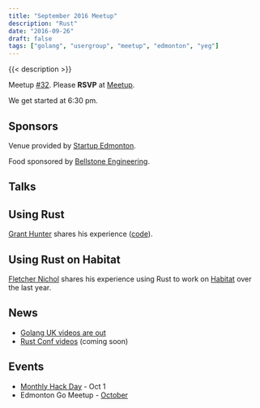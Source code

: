 ```yaml
---
title: "September 2016 Meetup"
description: "Rust"
date: "2016-09-26"
draft: false
tags: ["golang", "usergroup", "meetup", "edmonton", "yeg"]
---
```

{{< description >}}

Meetup [#32](https://github.com/edmontongo/presentations/issues/49). Please **RSVP** at [Meetup](https://www.meetup.com/startupedmonton/events/jptkwlyvmbjc/).

We get started at 6:30 pm.

## Sponsors

Venue provided by [Startup Edmonton](https://www.startupedmonton.com/).

Food sponsored by [Bellstone Engineering](https://bellstone.ca/).

## Talks

## Using Rust

[Grant Hunter](https://github.com/grantdhunter) shares his experience ([code](https://github.com/grantdhunter/grafanotate)).

## Using Rust on Habitat

[Fletcher Nichol](https://github.com/fnichol) shares his experience using Rust to work on [Habitat](https://www.habitat.sh/) over the last year.

## News

- [Golang UK videos are out](https://www.youtube.com/playlist?list=PLDWZ5uzn69eyh791ZTkEA9OaTxVpGY8_g)
- [Rust Conf videos](http://confreaks.tv/events/rustconf2016) (coming soon)

## Events

- [Monthly Hack Day](https://www.meetup.com/startupedmonton/events/234109381/) - Oct 1
- Edmonton Go Meetup - [October](/meetup/2016-10/)
